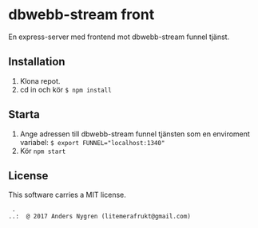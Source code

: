 # dbwebb-stream front

En express-server med frontend mot dbwebb-stream funnel tjänst.

## Installation
1. Klona repot.
2. cd in och kör `$ npm install`

## Starta
1. Ange adressen till dbwebb-stream funnel tjänsten som en enviroment variabel: `$ export FUNNEL="localhost:1340"`
2. Kör `npm start`

License
------------------

This software carries a MIT license.



```
 .
..:  @ 2017 Anders Nygren (litemerafrukt@gmail.com)
```
